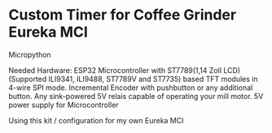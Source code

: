 # Custom Timer for Coffee Grinder Eureka MCI
Micropython

Needed Hardware: 
ESP32 Microcontroller with ST7789(1,14 Zoll LCD) (Supported ILI9341, ILI9488, ST7789V and ST7735) based TFT modules in 4-wire SPI mode.
Incremental Encoder with pushbutton or any additional button.
Any sink-powered 5V relais capable of operating your mill motor.
5V power supply for Microcontroller

Using this kit / configuration for my own Eureka MCI
